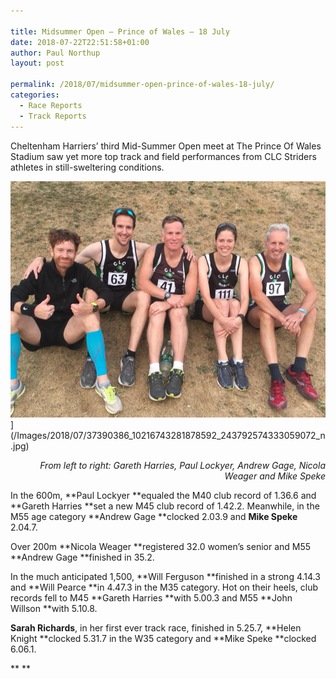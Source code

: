 ```yaml
---

title: Midsummer Open – Prince of Wales – 18 July
date: 2018-07-22T22:51:58+01:00
author: Paul Northup
layout: post

permalink: /2018/07/midsummer-open-prince-of-wales-18-july/
categories:
  - Race Reports
  - Track Reports
---
```

Cheltenham Harriers’ third Mid-Summer Open meet at The Prince Of Wales Stadium saw yet more top track and field performances from CLC Striders athletes in still-sweltering conditions.

<img src="/Images/2018/07/37390386_10216743281878592_243792574333059072_n.jpg" alt="37390386_10216743281878592_243792574333059072_n"/>](/Images/2018/07/37390386_10216743281878592_243792574333059072_n.jpg)

<p style="text-align: right;">
  <em><span lang="EN-US">From left to right: Gareth Harries, Paul Lockyer, Andrew Gage, Nicola Weager and Mike Speke</span></em>
</p>

In the 600m, **Paul Lockyer **equaled the M40 club record of 1.36.6 and **Gareth Harries **set a new M45 club record of 1.42.2. Meanwhile, in the M55 age category **Andrew Gage **clocked 2.03.9 and **Mike Speke** 2.04.7.

Over 200m **Nicola Weager **registered 32.0 women’s senior and M55 **Andrew Gage **finished in 35.2.

In the much anticipated 1,500, **Will Ferguson **finished in a strong 4.14.3 and **Will Pearce **in 4.47.3 in the M35 category. Hot on their heels, club records fell to M45 **Gareth Harries **with 5.00.3 and M55 **John Willson **with 5.10.8.

**Sarah Richards**, in her first ever track race, finished in 5.25.7, **Helen Knight **clocked 5.31.7 in the W35 category and **Mike Speke **clocked 6.06.1.

** **
